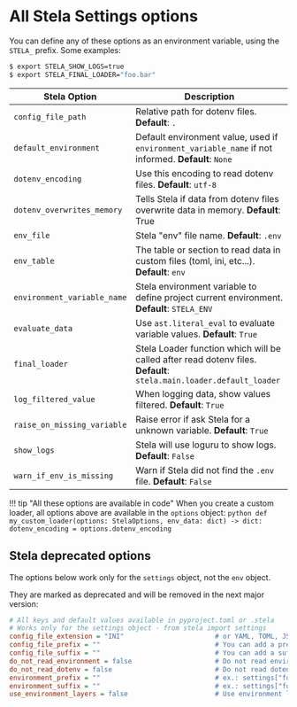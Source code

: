 # All Stela Settings options

You can define any of these options as an environment variable, using the `STELA_` prefix. Some examples:

```bash
$ export STELA_SHOW_LOGS=true
$ export STELA_FINAL_LOADER="foo.bar"
```

| Stela Option                | Description                                                                                                         |
|-----------------------------|---------------------------------------------------------------------------------------------------------------------|
| `config_file_path`          | Relative path for dotenv files. **Default**: `.`                                                                    |
| `default_environment`       | Default environment value, used if `environment_variable_name` if not informed. **Default**: `None`                 |
| `dotenv_encoding`           | Use this encoding to read dotenv files. **Default**: `utf-8`                                                        |
| `dotenv_overwrites_memory`  | Tells Stela if data from dotenv files overwrite data in memory.  **Default**: True                                  |
| `env_file`                  | Stela "env" file name. **Default**: `.env`                                                                          |
| `env_table`                 | The table or section to read data in custom files (toml, ini, etc...). **Default**: `env`                           |
| `environment_variable_name` | Stela environment variable to define project current environment. **Default**: `STELA_ENV`                          |
| `evaluate_data`             | Use `ast.literal_eval` to evaluate variable values. **Default**: `True`                                             |
| `final_loader`              | Stela Loader function which will be called after read dotenv files. **Default**: `stela.main.loader.default_loader` |
| `log_filtered_value`        | When logging data, show values filtered. **Default**: `True`                                                        |
| `raise_on_missing_variable` | Raise error if ask Stela for a unknown variable. **Default**: `True`                                                |
| `show_logs`                 | Stela will use loguru to show logs. **Default**: `False`                                                            |
| `warn_if_env_is_missing`    | Warn if Stela did not find the `.env` file. **Default**: `False`                                                    |


!!! tip "All these options are available in code"
    When you create a custom loader, all options above are available in the `options` object:
    ```python
    def my_custom_loader(options: StelaOptions, env_data: dict) -> dict:
        dotenv_encoding = options.dotenv_encoding
    ```


## Stela deprecated options

The options below work only for the `settings` object, not the `env` object.

They are marked as deprecated and will be removed in the next major version:

```ini
# All keys and default values available in pyproject.toml or .stela
# Works only for the settings object - from stela import settings
config_file_extension = "INI"                       # or YAML, TOML, JSON
config_file_prefix = ""                             # You can add a prefix before name - ex.: env_development.ini
config_file_suffix = ""                             # You can add a suffix after name - ex.: development_v1.ini
do_not_read_environment = false                     # Do not read environment variables from shell
do_not_read_dotenv = false                          # Do not read dotenv file
environment_prefix = ""                             # ex.: settings["foo.bar"] looks for MY_PREFIX_FOO_BAR
environment_suffix = ""                             # ex.: settings["foo.bar"] looks for FOO_BAR_MY_SUFFIX
use_environment_layers = false                      # Use environment layers
```
